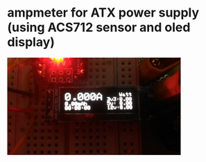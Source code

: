 ampmeter for ATX power supply (using ACS712 sensor and oled display)
====================
<img src="assets/proto1.jpg" width="400">
